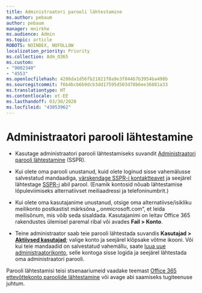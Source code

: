 ```yaml
---
title: Administraatori parooli lähtestamine
ms.author: pebaum
author: pebaum
manager: mnirkhe
ms.audience: Admin
ms.topic: article
ROBOTS: NOINDEX, NOFOLLOW
localization_priority: Priority
ms.collection: Adm_O365
ms.custom:
- "9002340"
- "4553"
ms.openlocfilehash: 4286da1d56fb21821f8a9e3f044b7b3954ba498b
ms.sourcegitcommit: f6b4bcb6b9dcb3dd17595d503d78b6ee36881a33
ms.translationtype: HT
ms.contentlocale: et-EE
ms.lasthandoff: 03/30/2020
ms.locfileid: "43053962"
---
```

# <a name="admin-password-reset"></a>Administraatori parooli lähtestamine

- Kasutage administraatori parooli lähtestamiseks suvandit [Administraatori parooli lähtestamine](https://passwordreset.microsoftonline.com/) (SSPR).

- Kui olete oma parooli unustanud, kuid olete loginud sisse vahemälusse salvestatud mandaadiga, [värskendage SSPR-i kontaktteavet](https://go.microsoft.com/fwlink/?linkid=849451) ja seejärel lähtestage [SSPR-i](https://passwordreset.microsoftonline.com/) abil parool.  (Enamik kontosid nõuab lähtestamise lõpuleviimiseks alternatiivset meiliaadressi ja telefoninumbrit.)

- Kui olete oma kasutajanime unustanud, otsige oma alternatiivse/isikliku meilikonto postkastist märksõna „.onmicrosoft.com“, et leida meilisõnum, mis võib seda sisaldada.  Kasutajanimi on leitav Office 365 rakendustes ülemisel paremal ribal või avades **Fail > Konto**.

- Teine administraator saab teie parooli lähtestada suvandis **Kasutajad > [Aktiivsed kasutajad](https://portal.office.com/adminportal/home#/users)**; valige konto ja seejärel klõpsake võtme ikooni.  Või kui teie mandaadid on salvestatud vahemällu, saate [luua uue administraatorikonto](https://portal.office.com/adminportal/home#/users), selle kontoga sisse logida ja seejärel lähtestada oma administraatori parooli.

Parooli lähtestamisi teisi stsenaariumeid vaadake teemast [Office 365 ettevõttekonto paroolide lähtestamine](https://docs.microsoft.com/microsoft-365/admin/add-users/reset-passwords) või avage abi saamiseks tugiteenuse juhtum.
